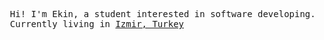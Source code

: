 <pre style="font-family:DejaVu Sans Mono;">
<span>
  Hi! I'm Ekin, a student interested in software developing.
  Currently living in <a href="https://en.wikipedia.org/wiki/%C4%B0zmir">Izmir, Turkey</a>
</span>
